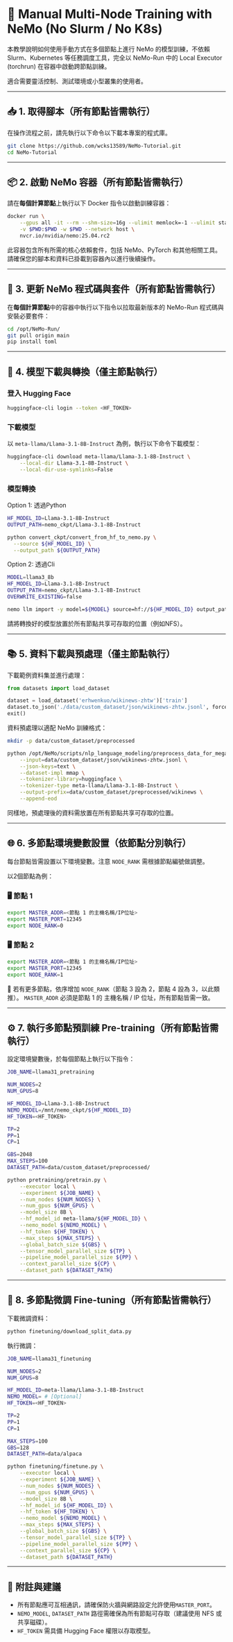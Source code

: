 # 🧪 Manual Multi-Node Training with NeMo (No Slurm / No K8s)

本教學說明如何使用手動方式在多個節點上進行 NeMo 的模型訓練，不依賴 Slurm、Kubernetes 等任務調度工具，完全以 NeMo-Run 中的 Local Executor (torchrun) 在容器中啟動跨節點訓練。

適合需要靈活控制、測試環境或小型叢集的使用者。

---

## 📥 1. 取得腳本（所有節點皆需執行）

在操作流程之前，請先執行以下命令以下載本專案的程式庫。

```bash
git clone https://github.com/wcks13589/NeMo-Tutorial.git
cd NeMo-Tutorial
```

---

## 📦 2. 啟動 NeMo 容器（所有節點皆需執行）

請在**每個計算節點**上執行以下 Docker 指令以啟動訓練容器：

```bash
docker run \
    --gpus all -it --rm --shm-size=16g --ulimit memlock=-1 --ulimit stack=67108864 \
    -v $PWD:$PWD -w $PWD --network host \
    nvcr.io/nvidia/nemo:25.04.rc2
```

此容器包含所有所需的核心依賴套件，包括 NeMo、PyTorch 和其他相關工具。請確保您的腳本和資料已掛載到容器內以進行後續操作。

---

 
 ## 🔧 3. 更新 NeMo 程式碼與套件（所有節點皆需執行）
 在**每個計算節點**中的容器中執行以下指令以拉取最新版本的 NeMo-Run 程式碼與安裝必要套件：
 
 ```bash
 cd /opt/NeMo-Run/
 git pull origin main
 pip install toml
 ```
 
 ---

## 🔽 4. 模型下載與轉換（僅主節點執行）

### 登入 Hugging Face

```bash
huggingface-cli login --token <HF_TOKEN>
```

### 下載模型

以 `meta-llama/Llama-3.1-8B-Instruct` 為例，執行以下命令下載模型：

```bash
huggingface-cli download meta-llama/Llama-3.1-8B-Instruct \
    --local-dir Llama-3.1-8B-Instruct \
    --local-dir-use-symlinks=False
```

### 模型轉換

Option 1: 透過Python
```bash
HF_MODEL_ID=Llama-3.1-8B-Instruct
OUTPUT_PATH=nemo_ckpt/Llama-3.1-8B-Instruct

python convert_ckpt/convert_from_hf_to_nemo.py \
  --source ${HF_MODEL_ID} \
  --output_path ${OUTPUT_PATH}
```

Option 2: 透過Cli
```bash
MODEL=llama3_8b
HF_MODEL_ID=Llama-3.1-8B-Instruct
OUTPUT_PATH=nemo_ckpt/Llama-3.1-8B-Instruct
OVERWRITE_EXISTING=false

nemo llm import -y model=${MODEL} source=hf://${HF_MODEL_ID} output_path=${OUTPUT_PATH} overwrite=${OVERWRITE_EXISTING}
```

請將轉換好的模型放置於所有節點共享可存取的位置（例如NFS）。

---

## 📚 5. 資料下載與預處理（僅主節點執行）

下載範例資料集並進行處理：

```python
from datasets import load_dataset

dataset = load_dataset('erhwenkuo/wikinews-zhtw')['train']
dataset.to_json('./data/custom_dataset/json/wikinews-zhtw.jsonl', force_ascii=False)
exit()
```

資料預處理以適配 NeMo 訓練格式：

```bash
mkdir -p data/custom_dataset/preprocessed

python /opt/NeMo/scripts/nlp_language_modeling/preprocess_data_for_megatron.py \
    --input=data/custom_dataset/json/wikinews-zhtw.jsonl \
    --json-keys=text \
    --dataset-impl mmap \
    --tokenizer-library=huggingface \
    --tokenizer-type meta-llama/Llama-3.1-8B-Instruct \
    --output-prefix=data/custom_dataset/preprocessed/wikinews \
    --append-eod
```

同樣地，預處理後的資料需放置在所有節點共享可存取的位置。

---

## 🌐 6. 多節點環境變數設置（依節點分別執行）
每台節點皆需設置以下環境變數。注意 `NODE_RANK` 需根據節點編號做調整。

以2個節點為例：

### 🖥️ 節點 1
```bash
export MASTER_ADDR=<節點 1 的主機名稱/IP位址>
export MASTER_PORT=12345
export NODE_RANK=0
```

### 🖥️ 節點 2
```bash
export MASTER_ADDR=<節點 1 的主機名稱/IP位址>
export MASTER_PORT=12345
export NODE_RANK=1
```

📌 若有更多節點，依序增加 `NODE_RANK`（節點 3 設為 2，節點 4 設為 3，以此類推）。
`MASTER_ADDR` 必須是節點 1 的 主機名稱 / IP 位址，所有節點皆需一致。

---

## ⚙️ 7. 執行多節點預訓練 Pre-training（所有節點皆需執行）
設定環境變數後，於每個節點上執行以下指令：

```bash
JOB_NAME=llama31_pretraining

NUM_NODES=2
NUM_GPUS=8

HF_MODEL_ID=Llama-3.1-8B-Instruct
NEMO_MODEL=/mnt/nemo_ckpt/${HF_MODEL_ID}
HF_TOKEN=<HF_TOKEN>

TP=2
PP=1
CP=1

GBS=2048
MAX_STEPS=100
DATASET_PATH=data/custom_dataset/preprocessed/

python pretraining/pretrain.py \
    --executor local \
    --experiment ${JOB_NAME} \
    --num_nodes ${NUM_NODES} \
    --num_gpus ${NUM_GPUS} \
    --model_size 8B \
    --hf_model_id meta-llama/${HF_MODEL_ID} \
    --nemo_model ${NEMO_MODEL} \
    --hf_token ${HF_TOKEN} \
    --max_steps ${MAX_STEPS} \
    --global_batch_size ${GBS} \
    --tensor_model_parallel_size ${TP} \
    --pipeline_model_parallel_size ${PP} \
    --context_parallel_size ${CP} \
    --dataset_path ${DATASET_PATH}
```

---

## 🔧 8. 多節點微調 Fine-tuning（所有節點皆需執行）

下載微調資料：

```bash
python finetuning/download_split_data.py
```

執行微調：

```bash
JOB_NAME=llama31_finetuning

NUM_NODES=2
NUM_GPUS=8

HF_MODEL_ID=meta-llama/Llama-3.1-8B-Instruct
NEMO_MODEL= # [Optional]
HF_TOKEN=<HF_TOKEN>

TP=2
PP=1
CP=1

MAX_STEPS=100
GBS=128
DATASET_PATH=data/alpaca

python finetuning/finetune.py \
    --executor local \
    --experiment ${JOB_NAME} \
    --num_nodes ${NUM_NODES} \
    --num_gpus ${NUM_GPUS} \
    --model_size 8B \
    --hf_model_id ${HF_MODEL_ID} \
    --hf_token ${HF_TOKEN} \
    --nemo_model ${NEMO_MODEL} \
    --max_steps ${MAX_STEPS} \
    --global_batch_size ${GBS} \
    --tensor_model_parallel_size ${TP} \
    --pipeline_model_parallel_size ${PP} \
    --context_parallel_size ${CP} \
    --dataset_path ${DATASET_PATH}
```

---

## 📝 附註與建議
- 所有節點應可互相通訊，請確保防火牆與網路設定允許使用`MASTER_PORT`。
- `NEMO_MODEL`, `DATASET_PATH` 路徑需確保為所有節點可存取（建議使用 NFS 或共享磁碟）。
- `HF_TOKEN` 需具備 Hugging Face 權限以存取模型。